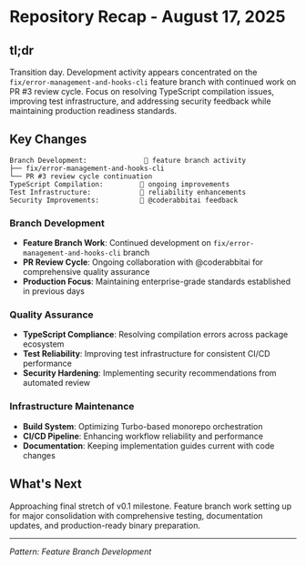 # Repository Recap - August 17, 2025

## tl;dr
Transition day. Development activity appears concentrated on the `fix/error-management-and-hooks-cli` feature branch with continued work on PR #3 review cycle. Focus on resolving TypeScript compilation issues, improving test infrastructure, and addressing security feedback while maintaining production readiness standards.

## Key Changes
```
Branch Development:              🔧 feature branch activity
├── fix/error-management-and-hooks-cli
└── PR #3 review cycle continuation
TypeScript Compilation:         🔧 ongoing improvements  
Test Infrastructure:            🔧 reliability enhancements
Security Improvements:          🔧 @coderabbitai feedback
```

### Branch Development
- **Feature Branch Work**: Continued development on `fix/error-management-and-hooks-cli` branch
- **PR Review Cycle**: Ongoing collaboration with @coderabbitai for comprehensive quality assurance
- **Production Focus**: Maintaining enterprise-grade standards established in previous days

### Quality Assurance
- **TypeScript Compliance**: Resolving compilation errors across package ecosystem
- **Test Reliability**: Improving test infrastructure for consistent CI/CD performance
- **Security Hardening**: Implementing security recommendations from automated review

### Infrastructure Maintenance
- **Build System**: Optimizing Turbo-based monorepo orchestration
- **CI/CD Pipeline**: Enhancing workflow reliability and performance
- **Documentation**: Keeping implementation guides current with code changes

## What's Next
Approaching final stretch of v0.1 milestone. Feature branch work setting up for major consolidation with comprehensive testing, documentation updates, and production-ready binary preparation.

---
*Pattern: Feature Branch Development*